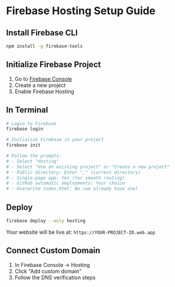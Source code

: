 # Firebase Hosting Setup Guide

## Install Firebase CLI

```bash
npm install -g firebase-tools
```

## Initialize Firebase Project

1. Go to [Firebase Console](https://console.firebase.google.com/)
2. Create a new project
3. Enable Firebase Hosting

## In Terminal

```bash
# Login to Firebase
firebase login

# Initialize Firebase in your project
firebase init

# Follow the prompts:
# - Select "Hosting"
# - Select "Use an existing project" or "Create a new project"
# - Public directory: Enter "." (current directory)
# - Single-page app: Yes (for smooth routing)
# - GitHub automatic deployments: Your choice
# - Overwrite index.html: No (we already have one)
```

## Deploy

```bash
firebase deploy --only hosting
```

Your website will be live at: `https://YOUR-PROJECT-ID.web.app`

## Connect Custom Domain

1. In Firebase Console → Hosting
2. Click "Add custom domain"
3. Follow the DNS verification steps

